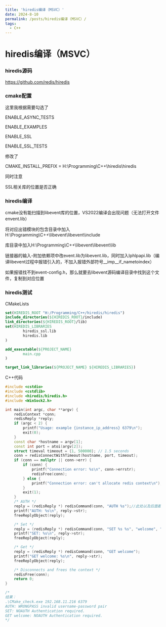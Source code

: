 ```yaml
---
title: 'hiredis编译（MSVC）'
date: 2024-8-10
permalink: /posts/hiredis编译（MSVC）/
tags:
  - C++
---
```

# hiredis编译（MSVC）

### hiredis源码

https://github.com/redis/hiredis

### cmake配置

这里我根据需要勾选了

ENABLE_ASYNC_TESTS

ENABLE_EXAMPLES

ENABLE_SSL

ENABLE_SSL_TESTS

修改了

CMAKE_INSTALL_PREFIX = H:\Programming\C++\hiredis\hiredis

同时注意

SSL相关库的位置是否正确

### hiredis编译

cmake没有能扫描到libevent库的位置，VS2022编译会出现问题（无法打开文件envent.lib）

将对应出错模块的包含目录中加入H:\Programming\C++\libevent\libevent\include

库目录中加入H:\Programming\C++\libevent\libevent\lib

链接器的输入-附加依赖项中改event.lib为libevent.lib，同时加入Iphlpapi.lib（编译libevent过程中报错引入的，不加入报错外部符号\__imp__if_nametoindex）

如果报错找不到event-config.h，那么就要去libevent源码编译目录中找到这个文件，复制到对应位置

### hiredis测试

CMakeLists

```cmake
set(HIREDIS_ROOT "H:/Programming/C++/hiredis/hiredis")
include_directories(${HIREDIS_ROOT}/include)
link_directories(${HIREDIS_ROOT}/lib)
set(HIREDIS_LIBRARIES
        hiredis_ssl.lib
        hiredis.lib
)

add_executable(${PROJECT_NAME}
        main.cpp
)

target_link_libraries(${PROJECT_NAME} ${HIREDIS_LIBRARIES})
```

C++代码

```CPP
#include <cstdio>
#include <cstdlib>
#include <hiredis/hiredis.h>
#include <WinSock2.h>

int main(int argc, char **argv) {
    redisContext *conn;
    redisReply *reply;
    if (argc < 2) {
        printf("Usage: example {instance_ip_address} 6379\n");
        exit(0);
    }
    const char *hostname = argv[1];
    const int port = atoi(argv[2]);
    struct timeval timeout = {1, 500000}; // 1.5 seconds
    conn = redisConnectWithTimeout(hostname, port, timeout);
    if (conn == nullptr || conn->err) {
        if (conn) {
            printf("Connection error: %s\n", conn->errstr);
            redisFree(conn);
        } else {
            printf("Connection error: can't allocate redis context\n");
        }
        exit(1);
    }
    /* AUTH */
    reply = (redisReply *) redisCommand(conn, "AUTH %s");//此处以及后面都要进行强制类型转换
    printf("AUTH: %s\n", reply->str);
    freeReplyObject(reply);

    /* Set */
    reply = (redisReply *) redisCommand(conn, "SET %s %s", "welcome", "Hello, DCS for Redis!");
    printf("SET: %s\n", reply->str);
    freeReplyObject(reply);

    /* Get */
    reply = (redisReply *) redisCommand(conn, "GET welcome");
    printf("GET welcome: %s\n", reply->str);
    freeReplyObject(reply);

    /* Disconnects and frees the context */
    redisFree(conn);
    return 0;
}

/*
结果：
.\CMake_check.exe 192.168.11.216 6379
AUTH: WRONGPASS invalid username-password pair
SET: NOAUTH Authentication required.        
GET welcome: NOAUTH Authentication required.
*/
```